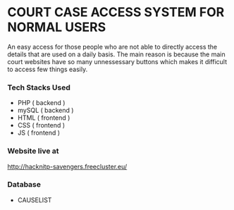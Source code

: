 # COURT CASE ACCESS SYSTEM FOR NORMAL USERS
An easy access for those people who are not able to directly access the details that are used on a daily basis. The main reason is because the main court websites have so many unnessessary buttons which makes it difficult to access few things easily.  

### Tech Stacks Used
* PHP ( backend )
* mySQL ( backend )
* HTML ( frontend )
* CSS ( frontend )
* JS ( frontend )

### Website live at
http://hacknitp-savengers.freecluster.eu/

### Database
* CAUSELIST


